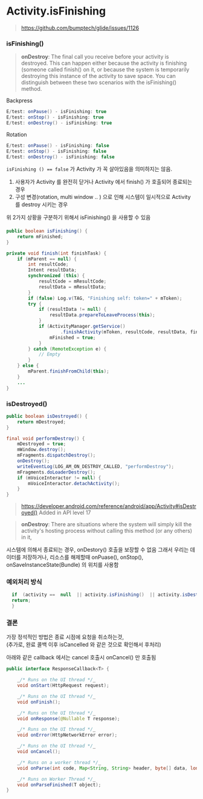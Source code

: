 
# Activity.isFinishing

> https://github.com/bumptech/glide/issues/1126  

### isFinishing()
  
> **onDestroy**: The final call you receive before your activity is destroyed. This can happen either because the activity is finishing (someone called finish() on it, or because the system is temporarily destroying this instance of the activity to save space. You can distinguish between these two scenarios with the isFinishing() method.
  
Backpress
```java
E/test: onPause() - isFinishing: true
E/test: onStop() - isFinishing: true
E/test: onDestroy() - isFinishing: true
```
  
Rotation
```java
E/test: onPause() - isFinishing: false
E/test: onStop() - isFinishing: false
E/test: onDestroy() - isFinishing: false
```
  
`isFinishing () == false` 가 Activity 가 꼭 살아있음을 의미하지는 않음.
1.  사용자가  Activity 를  완전히  닫거나  Activity 에서 finish() 가  호출되어 종료되는  경우
2.  구성  변경(rotation, multi window .. ) 으로  인해  시스템이  일시적으로  Activity 를  destroy 시키는  경우

위 2가지 상황을 구분하기 위해서  isFinishing() 을 사용할 수 있음

#### 
```java
public boolean isFinishing() {  
    return mFinished;  
}
```
  
```java
private void finish(int finishTask) {  
    if (mParent == null) {  
        int resultCode;  
        Intent resultData;  
        synchronized (this) {  
            resultCode = mResultCode;  
            resultData = mResultData;  
        }  
        if (false) Log.v(TAG, "Finishing self: token=" + mToken);  
        try {  
            if (resultData != null) {  
                resultData.prepareToLeaveProcess(this);  
            }  
            if (ActivityManager.getService()  
                    .finishActivity(mToken, resultCode, resultData, finishTask)) {  
                mFinished = true;  
            }  
        } catch (RemoteException e) {  
            // Empty  
        }  
    } else {  
        mParent.finishFromChild(this);  
    }  
    ...
}
```
  


### isDestroyed()
```java
public boolean isDestroyed() {  
    return mDestroyed;  
}
```

```java
final void performDestroy() {  
    mDestroyed = true;  
    mWindow.destroy();  
    mFragments.dispatchDestroy();  
    onDestroy();  
    writeEventLog(LOG_AM_ON_DESTROY_CALLED, "performDestroy");  
    mFragments.doLoaderDestroy();  
    if (mVoiceInteractor != null) {  
        mVoiceInteractor.detachActivity();  
    }  
}
```

> https://developer.android.com/reference/android/app/Activity#isDestroyed()
> Added in API level 17

> **onDestroy**: There are situations where the system will simply kill the activity's hosting process without calling this method (or any others) in it,

시스템에 의해서 종료되는 경우, onDestory() 호출을 보장할 수 없음
그래서 우리는 데이터를 저장하거나, 리소스를 해제할때
onPuase(), onStop(), onSaveInstanceState(Bundle) 의 위치를 사용함

### 예외처리 방식  
```java
  if  (activity ==  null  || activity.isFinishing()  || activity.isDestroyed())  {  
  return;  
  }
```
  
### 결론  
가장 정석적인 방법은 종료 시점에 요청을 취소하는것,   
(추가로, 완료 콜백 이후 isCancelled 와 같은 것으로 확인해서 후처리)  

아래와 같은 callback 에서는 cancel 호출시 onCancel() 만 호출됨
```java
public interface ResponseCallback<T> {

	_/* Runs on the UI thread */_
	void onStart(HttpRequest request);

	_/* Runs on the UI thread */_
	void onFinish();

	_/* Runs on the UI thread */_
	void onResponse(@Nullable T response);

	_/* Runs on the UI thread */_
	void onError(HttpNetworkError error);

	_/* Runs on the UI thread */_
	void onCancel();

	_/* Runs on a worker thread */_
	void onParse(int code, Map<String, String> header, byte[] data, long networkTime, HttpRequestVO httpRequestVO);

	_/* Runs on Worker Thread */_
	void onParseFinished(T object);
}
```
<!--stackedit_data:
eyJoaXN0b3J5IjpbLTMwOTgxNTYyNSwxODkxODEwMjYxLDExMj
A3NDEyMDcsMjkwOTk4ODA2LDE0NTExMDI2MzMsMTAyMzI0ODEx
OCwxNzk0OTUxMjkxLC0xMzUzNDU5NDEsLTYyMjY2MjE4MCw2MT
g2NzkyLC00MzQ0MDMwNTVdfQ==
-->